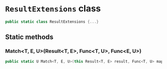 # `ResultExtensions` class

```cs
public static class ResultExtensions {...}
```

## Static methods

### Match&lt;T, E, U&gt;(Result&lt;T, E&gt;, Func&lt;T, U&gt;, Func&lt;E, U&gt;)

```cs
public static U Match<T, E, U>(this Result<T, E> result, Func<T, U> mapOk, Func<E, U> mapErr);
```
